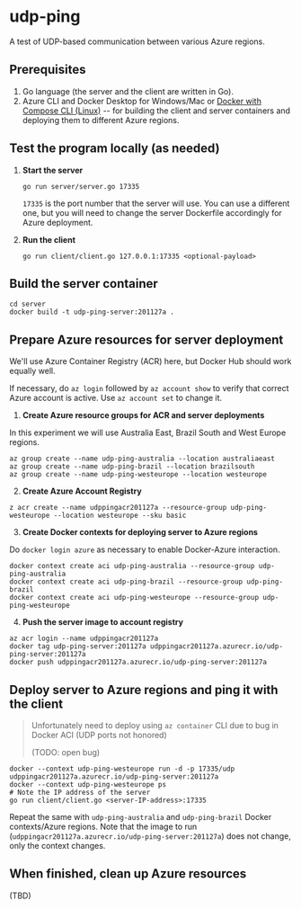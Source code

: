 # udp-ping
A test of UDP-based communication between various Azure regions.

## Prerequisites
1. Go language (the server and the client are written in Go).
2. Azure CLI and Docker Desktop for Windows/Mac or [Docker with Compose CLI (Linux)](https://docs.docker.com/engine/context/aci-integration/#install-the-docker-compose-cli-on-linux) -- for building the client and server containers and deploying them to different Azure regions.


## Test the program locally (as needed)

1.  **Start the server**
    ```shell
    go run server/server.go 17335
    ```
    `17335` is the port number that the server will use. You can use a different one, but you will need to change the server Dockerfile accordingly for Azure deployment.

2.  **Run the client**
    ```shell
    go run client/client.go 127.0.0.1:17335 <optional-payload>
    ```

## Build the server container

```shell
cd server
docker build -t udp-ping-server:201127a .
```

## Prepare Azure resources for server deployment

We'll use Azure Container Registry (ACR) here, but Docker Hub should work equally well.

If necessary, do `az login` followed by `az account show` to verify that correct Azure account is active. Use `az account set` to change it.

1.  **Create Azure resource groups for ACR and server deployments**

In this experiment we will use Australia East, Brazil South and West Europe regions. 

```shell
az group create --name udp-ping-australia --location australiaeast
az group create --name udp-ping-brazil --location brazilsouth
az group create --name udp-ping-westeurope --location westeurope
```

2.  **Create Azure Account Registry**

```shell
z acr create --name udppingacr201127a --resource-group udp-ping-westeurope --location westeurope --sku basic
```

3.  **Create Docker contexts for deploying server to Azure regions**

Do `docker login azure` as necessary to enable Docker-Azure interaction.

```shell
docker context create aci udp-ping-australia --resource-group udp-ping-australia
docker context create aci udp-ping-brazil --resource-group udp-ping-brazil
docker context create aci udp-ping-westeurope --resource-group udp-ping-westeurope
```

4.  **Push the server image to account registry**

```shell
az acr login --name udppingacr201127a
docker tag udp-ping-server:201127a udppingacr201127a.azurecr.io/udp-ping-server:201127a
docker push udppingacr201127a.azurecr.io/udp-ping-server:201127a
```

## Deploy server to Azure regions and ping it with the client


> Unfortunately need to deploy using `az container` CLI due to bug in 
> Docker ACI (UDP ports not honored) 
>
> (TODO: open bug)



```shell
docker --context udp-ping-westeurope run -d -p 17335/udp udppingacr201127a.azurecr.io/udp-ping-server:201127a
docker --context udp-ping-westeurope ps
# Note the IP address of the server
go run client/client.go <server-IP-address>:17335
```

Repeat the same with `udp-ping-australia` and `udp-ping-brazil` Docker contexts/Azure regions. Note that the image to run (`udppingacr201127a.azurecr.io/udp-ping-server:201127a`) does not change, only the context changes.

## When finished, clean up Azure resources
(TBD)